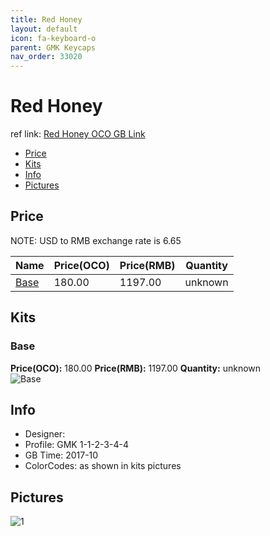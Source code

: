 ```yaml
---
title: Red Honey
layout: default
icon: fa-keyboard-o
parent: GMK Keycaps
nav_order: 33020
---
```


# Red Honey

ref link: [Red Honey OCO GB Link](https://www.originativeco.com/products/red-honey)

* [Price](#price)
* [Kits](#kits)
* [Info](#info)
* [Pictures](#pictures)


## Price  
NOTE: USD to RMB exchange rate is 6.65

| Name          | Price(OCO)    |  Price(RMB) | Quantity |
| ------------- | ------------ |  ---------- | -------- |
|[Base](#base)|180.00|1197.00|unknown|


## Kits
### Base
**Price(OCO):** 180.00    **Price(RMB):** 1197.00    **Quantity:** unknown  
<img src="{{ 'assets/images/gmk-keycaps/redhoney/kits_pics/base.png' | relative_url }}" alt="Base" class="image featured">


## Info
* Designer: 
* Profile: GMK 1-1-2-3-4-4
* GB Time: 2017-10
* ColorCodes: as shown in kits pictures 


## Pictures
<img src="{{ 'assets/images/gmk-keycaps/redhoney/rendering_pics/1.jpg' | relative_url }}" alt="1" class="image featured">
